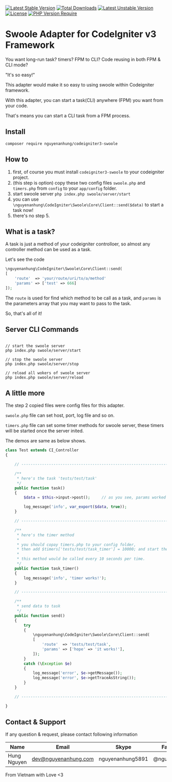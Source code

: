 [![Latest Stable Version](http://poser.pugx.org/nguyenanhung/codeigniter3-swoole/v)](https://packagist.org/packages/nguyenanhung/codeigniter3-swoole) [![Total Downloads](http://poser.pugx.org/nguyenanhung/codeigniter3-swoole/downloads)](https://packagist.org/packages/nguyenanhung/codeigniter3-swoole) [![Latest Unstable Version](http://poser.pugx.org/nguyenanhung/codeigniter3-swoole/v/unstable)](https://packagist.org/packages/nguyenanhung/codeigniter3-swoole) [![License](http://poser.pugx.org/nguyenanhung/codeigniter3-swoole/license)](https://packagist.org/packages/nguyenanhung/codeigniter3-swoole) [![PHP Version Require](http://poser.pugx.org/nguyenanhung/codeigniter3-swoole/require/php)](https://packagist.org/packages/nguyenanhung/codeigniter3-swoole)

# Swoole Adapter for CodeIgniter v3 Framework

You want long-run task? timers? FPM to CLI? Code reusing in both FPM & CLI mode?

"It's so easy!"

This adapter would make it so easy to using swoole within Codeigniter framework.

With this adapter, you can start a task(CLI) anywhere (FPM) you want from your code.

That's means you can start a CLI task from a FPM process.

## Install

```shell
composer require nguyenanhung/codeigniter3-swoole
```

## How to

1. first, of course you must install `codeigniter3-swoole` to your codeigniter project.
2. (this step is option) copy these two config files `swoole.php` and `timers.php` from `config` to your `app/config` folder.
3. start swoole server `php index.php swoole/server/start`
4. you can use `\nguyenanhung\CodeIgniter\Swoole\Core\Client::send($data)` to start a task now!
5. there's no step 5.

## What is a task?

A task is just a method of your codeigniter controlloer, so almost any controller method can be used as a task.

Let's see the code

```php
\nguyenanhung\CodeIgniter\Swoole\Core\Client::send(
[
    'route'  => 'your/route/uri/to/a/method'
    'params' => ['test' => 666]
]);
```

The `route` is used for find which method to be call as a task, and `params` is the parameters array that you may want to pass to the task.

So, that's all of it!

## Server CLI Commands

```shell

// start the swoole server
php index.php swoole/server/start

// stop the swoole server
php index.php swoole/server/stop

// reload all wokers of swoole server
php index.php swoole/server/reload

```

## A little more

The step 2 copied files were config files for this adapter.

`swoole.php` file can set host, port, log file and so on.

`timers.php` file can set some timer methods for swoole server, these timers will be started once the server inited.

The demos are same as below shows.

```php
class Test extends CI_Controller
{

    // ------------------------------------------------------------------------------

    /**
     * here's the task 'tests/test/task'
     */
    public function task()
    {
        $data = $this->input->post();     // as you see, params worked like normally post data

        log_message('info', var_export($data, true));
    }

    // ------------------------------------------------------------------------------

    /**
     * here's the timer method
     *
     * you should copay timers.php to your config folder,
     * then add $timers['tests/test/task_timer'] = 10000; and start the swoole server.
     *
     * this method would be called every 10 seconds per time.
     */
    public function task_timer()
    {
        log_message('info', 'timer works!');
    }

    // ------------------------------------------------------------------------------

    /**
     * send data to task
     */
    public function send()
    {
        try
        {
            \nguyenanhung\CodeIgniter\Swoole\Core\Client::send(
            [
                'route'  => 'tests/test/task',
                'params' => ['hope' => 'it works!'],
            ]);
        }
        catch (\Exception $e)
        {
            log_message('error', $e->getMessage());
            log_message('error', $e->getTraceAsString());
        }
    }

    // ------------------------------------------------------------------------------

}
```

## Contact & Support

If any question & request, please contact following information

| Name        | Email                | Skype            | Facebook      |
|-------------|----------------------|------------------|---------------|
| Hung Nguyen | dev@nguyenanhung.com | nguyenanhung5891 | @nguyenanhung |

From Vietnam with Love <3
